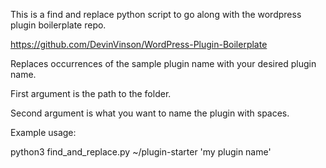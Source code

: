 This is a find and replace python script to go along with the wordpress plugin boilerplate repo.

https://github.com/DevinVinson/WordPress-Plugin-Boilerplate

Replaces occurrences of the sample plugin name with your desired plugin name.

First argument is the path to the folder.

Second argument is what you want to name the plugin with spaces.

Example usage:

python3 find_and_replace.py ~/plugin-starter 'my plugin name'
